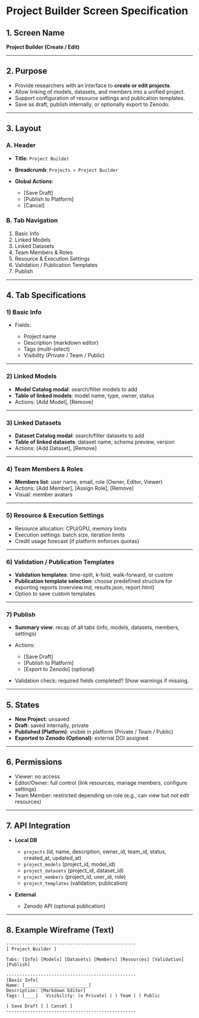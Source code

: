 # Project Builder Screen Specification

## 1. Screen Name

**Project Builder (Create / Edit)**

---

## 2. Purpose

* Provide researchers with an interface to **create or edit projects**.
* Allow linking of models, datasets, and members into a unified project.
* Support configuration of resource settings and publication templates.
* Save as draft, publish internally, or optionally export to Zenodo.

---

## 3. Layout

### A. Header

* **Title**: `Project Builder`
* **Breadcrumb**: `Projects > Project Builder`
* **Global Actions**:

  * \[Save Draft]
  * \[Publish to Platform]
  * \[Cancel]

### B. Tab Navigation

1. Basic Info
2. Linked Models
3. Linked Datasets
4. Team Members & Roles
5. Resource & Execution Settings
6. Validation / Publication Templates
7. Publish

---

## 4. Tab Specifications

### 1) Basic Info

* Fields:

  * Project name
  * Description (markdown editor)
  * Tags (multi-select)
  * Visibility (Private / Team / Public)

---

### 2) Linked Models

* **Model Catalog modal**: search/filter models to add
* **Table of linked models**: model name, type, owner, status
* Actions: \[Add Model], \[Remove]

---

### 3) Linked Datasets

* **Dataset Catalog modal**: search/filter datasets to add
* **Table of linked datasets**: dataset name, schema preview, version
* Actions: \[Add Dataset], \[Remove]

---

### 4) Team Members & Roles

* **Members list**: user name, email, role (Owner, Editor, Viewer)
* Actions: \[Add Member], \[Assign Role], \[Remove]
* Visual: member avatars

---

### 5) Resource & Execution Settings

* Resource allocation: CPU/GPU, memory limits
* Execution settings: batch size, iteration limits
* Credit usage forecast (if platform enforces quotas)

---

### 6) Validation / Publication Templates

* **Validation templates**: time-split, k-fold, walk-forward, or custom
* **Publication template selection**: choose predefined structure for exporting reports (overview\.md, results.json, report.html)
* Option to save custom templates

---

### 7) Publish

* **Summary view**: recap of all tabs (info, models, datasets, members, settings)
* Actions:

  * \[Save Draft]
  * \[Publish to Platform]
  * \[Export to Zenodo] (optional)
* Validation check: required fields completed? Show warnings if missing.

---

## 5. States

* **New Project**: unsaved
* **Draft**: saved internally, private
* **Published (Platform)**: visible in platform (Private / Team / Public)
* **Exported to Zenodo (Optional)**: external DOI assigned

---

## 6. Permissions

* Viewer: no access
* Editor/Owner: full control (link resources, manage members, configure settings)
* Team Member: restricted depending on role (e.g., can view but not edit resources)

---

## 7. API Integration

* **Local DB**

  * `projects` (id, name, description, owner\_id, team\_id, status, created\_at, updated\_at)
  * `project_models` (project\_id, model\_id)
  * `project_datasets` (project\_id, dataset\_id)
  * `project_members` (project\_id, user\_id, role)
  * `project_templates` (validation, publication)
* **External**

  * Zenodo API (optional publication)

---

## 8. Example Wireframe (Text)

```
-------------------------------------------------
[ Project Builder ]

Tabs: [Info] [Models] [Datasets] [Members] [Resources] [Validation] [Publish]

-------------------------------------------------
[Basic Info]
Name: [________________________]
Description: [Markdown Editor]
Tags: [____]   Visibility: (o Private) ( ) Team ( ) Public

[ Save Draft ] [ Cancel ]
-------------------------------------------------
```

